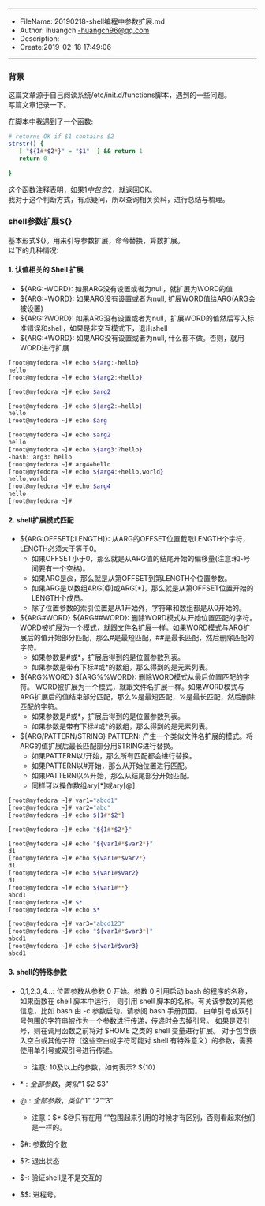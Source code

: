 ___
- FileName: 20190218-shell编程中参数扩展.md
- Author: ihuangch -huangch96@qq.com
- Description: ---
- Create:2019-02-18 17:49:06
___

### 背景
这篇文章源于自己阅读系统/etc/init.d/functions脚本，遇到的一些问题。  
写篇文章记录一下。  

在脚本中我遇到了一个函数:
```bash
# returns OK if $1 contains $2
strstr() {
   [ "${1#*$2*}" = "$1"  ] && return 1
   return 0
 
}
```
这个函数注释表明，如果$1中包含$2，就返回OK。  
我对于这个判断方式，有点疑问，所以查询相关资料，进行总结与梳理。

### shell参数扩展${}
基本形式${}。用来引导参数扩展，命令替换，算数扩展。  
以下的几种情况:
#### 1. 认值相关的 Shell 扩展
- ${ARG:-WORD}: 如果ARG没有设置或者为null，就扩展为WORD的值
- ${ARG:=WORD}: 如果ARG没有设置或者为null, 扩展WORD值给ARG(ARG会被设置)
- ${ARG:?WORD}: 如果ARG没有设置或者为null，扩展WORD的值然后写入标准错误和shell，如果是非交互模式下，退出shell
- ${ARG:+WORD}: 如果ARG没有设置或者为null, 什么都不做。否则，就用WORD进行扩展
```bash
[root@myfedora ~]# echo ${arg:-hello}
hello
[root@myfedora ~]# echo ${arg2:+hello}

[root@myfedora ~]# echo $arg2

[root@myfedora ~]# echo ${arg2:=hello}
hello
[root@myfedora ~]# echo $arg

[root@myfedora ~]# echo $arg2
hello
[root@myfedora ~]# echo ${arg3:?hello}
-bash: arg3: hello
[root@myfedora ~]# arg4=hello
[root@myfedora ~]# echo ${arg4:+hello,world}
hello,world
[root@myfedora ~]# echo $arg4
hello
[root@myfedora ~]# 
```

#### 2. shell扩展模式匹配
- ${ARG:OFFSET[:LENGTH]}: 从ARG的OFFSET位置截取LENGTH个字符，LENGTH必须大于等于0。
	- 如果OFFSET小于0，那么就是从ARG值的结尾开始的偏移量(注意:和-号间要有一个空格)。
	- 如果ARG是@，那么就是从第OFFSET到第LENGTH个位置参数。
	- 如果ARG是以数组ARG[@]或ARG[*]，那么就是从第OFFSET位置开始的LENGTH个成员。
	- 除了位置参数的索引位置是从1开始外，字符串和数组都是从0开始的。
- ${ARG#WORD} ${ARG##WORD}: 删除WORD模式从开始位置匹配的字符。
	WORD被扩展为一个模式，就跟文件名扩展一样。如果WORD模式与ARG扩展后的值开始部分匹配，那么#是最短匹配，##是最长匹配，然后删除匹配的字符。
	- 如果参数是#或*，扩展后得到的是位置参数列表。
	- 如果参数是带有下标#或*的数组，那么得到的是元素列表。
- ${ARG%WORD} ${ARG%%WORD}: 删除WORD模式从最后位置匹配的字符。
	WORD被扩展为一个模式，就跟文件名扩展一样。如果WORD模式与ARG扩展后的值结束部分匹配，那么%是最短匹配，%是最长匹配，然后删除匹配的字符。
	- 如果参数是#或*，扩展后得到的是位置参数列表。
	- 如果参数是带有下标#或*的数组，那么得到的是元素列表。
- ${ARG/PATTERN/STRING} PATTERN: 产生一个类似文件名扩展的模式。将ARG的值扩展后最长匹配部分用STRING进行替换。
	- 如果PATTERN以/开始，那么所有匹配都会进行替换。
	- 如果PATTERN以#开始，那么从开始位置进行匹配。
	- 如果PATTERN以%开始，那么从结尾部分开始匹配。
	- 同样可以操作数组ary[*]或ary[@]

```bash
[root@myfedora ~]# var1="abcd1"
[root@myfedora ~]# var2="abc"
[root@myfedora ~]# echo ${1#*$2*}

[root@myfedora ~]# echo "${1#*$2*}"

[root@myfedora ~]# echo "${var1#*$var2*}"
d1
[root@myfedora ~]# echo ${var1#*$var2*}
d1
[root@myfedora ~]# echo ${var1#$var2}
d1
[root@myfedora ~]# echo ${var1#**}
abcd1
[root@myfedora ~]# $*
[root@myfedora ~]# echo $*

[root@myfedora ~]# var3="abcd123"
[root@myfedora ~]# echo "${var1#*$var3*}"
abcd1
[root@myfedora ~]# echo ${var1#$var3}
abcd1
```


#### 3. shell的特殊参数
- 0,1,2,3,4...: 位置参数从参数 0 开始。参数 0 引用启动 bash 的程序的名称，如果函数在 shell 脚本中运行，
则引用 shell 脚本的名称。有关该参数的其他信息，比如 bash 由 -c 参数启动，请参阅 bash 手册页面。
由单引号或双引号包围的字符串被作为一个参数进行传递，传递时会去掉引号。 
如果是双引号，则在调用函数之前将对 $HOME 之类的 shell 变量进行扩展。
对于包含嵌入空白或其他字符（这些空白或字符可能对 shell 有特殊意义）的参数，需要使用单引号或双引号进行传递。
	- 注意: 10及以上的参数，如何表示? ${10}

- $*: 全部参数，类似 “$1 $2 $3”
- $@: 全部参数，类似 “$1” “$2” “$3”
	- 注意：$* $@只有在用 “”包围起来引用的时候才有区别，否则看起来他们是一样的。
- $#: 参数的个数
- $?: 退出状态
- $-: 验证shell是不是交互的
- $$: 进程号。
